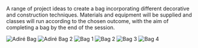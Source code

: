 A range of project ideas to create a bag incorporating different decorative and construction techniques. 
Materials and equipment will be supplied and classes will run according to the chosen outcome, with the aim of completing a bag by the end of the session.

![Adiré Bag](http://textilesatthestablehouse.co.uk/assets/AdireBag.jpg)
![Adiré Bag 2](http://textilesatthestablehouse.co.uk/assets/AdireBag2.jpg)
![Bag 1](http://textilesatthestablehouse.co.uk/assets/Bag1.jpg)
![Bag 2](http://textilesatthestablehouse.co.uk/assets/Bag2.jpg)
![Bag 3](http://textilesatthestablehouse.co.uk/assets/Bag3.jpg)
![Bag 4](http://textilesatthestablehouse.co.uk/assets/Bag4.jpg)
